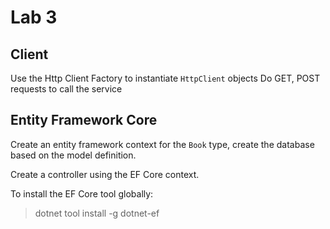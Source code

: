 # Lab 3

## Client

Use the Http Client Factory to instantiate `HttpClient` objects
Do GET, POST requests to call the service

## Entity Framework Core

Create an entity framework context for the `Book` type, create the database based on the model definition.

Create a controller using the EF Core context.

To install the EF Core tool globally:

> dotnet tool install -g dotnet-ef
